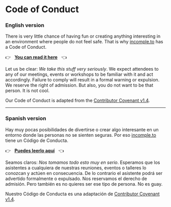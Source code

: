 # Code of Conduct

### English version

There is very little chance of having fun or creating anything interesting in an environment where people do not feel safe. That is why [incomple.to](https://incomple.to) has a Code of Conduct.

👉 &nbsp; [**You can read it here**](english.md) &nbsp; 👈

Let us be clear: _We take this stuff very seriously_. We expect attendees to any of our meetings, events or workshops to be familiar with it and act accordingly. Failure to comply will result in a formal warning or expulsion. We reserve the right of admission. But also, you do not want to be that person. It is not cool.

Our Code of Conduct is adapted from the [Contributor Covenant v1.4](https://www.contributor-covenant.org/version/1/4/code-of-conduct.html).

---

### Spanish version

Hay muy pocas posibilidades de divertirse o crear algo interesante en un entorno donde las personas no se sienten seguras. Por eso [incomple.to](https://incomple.to) tiene un Código de Conducta.

👉 &nbsp; [**Puedes leerlo aquí**](spanish.md) &nbsp; 👈

Seamos claros: _Nos tomamos todo esto muy en serio_. Esperamos que los asistentes a cualquiera de nuestras reuniones, eventos o talleres lo conozcan y actúen en consecuencia. De lo contrario el asistente podrá ser advertido formalmente o expulsado. Nos reservamos el derecho de admisión. Pero también es no quieres ser ese tipo de persona. No es guay.

Nuestro Código de Conducta es una adaptación de [Contributor Covenant v1.4](https://www.contributor-covenant.org/es/version/1/4/code-of-conduct.html).
